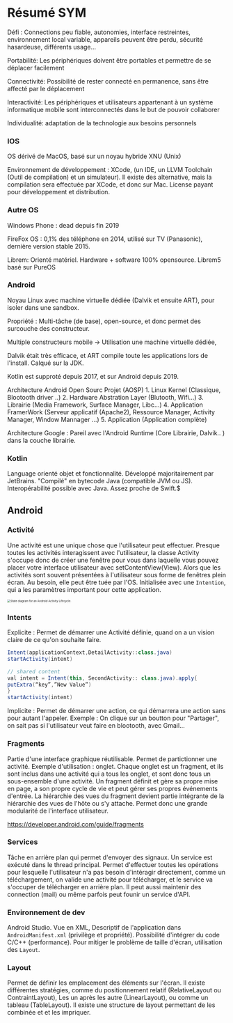 # Résumé SYM

Défi : Connections peu fiable, autonomies, interface restreintes, environnement local variable, appareils peuvent être perdu, sécurité hasardeuse, différents usage...

Portabilité: Les périphériques doivent être portables et permettre de se déplacer facilement

Connectivité: Possibilité de rester connecté en permanence, sans être affecté par le déplacement

Interactivité: Les périphériques et utilisateurs appartenant à un système informatique mobile sont interconnectés dans le but de pouvoir collaborer 

Individualité: adaptation de la technologie aux besoins personnels 

### IOS

OS dérivé de MacOS, basé sur un noyau hybride XNU (Unix)

Environnement de développement : XCode, (un IDE, un LLVM Toolchain (Outil de compilation) et un simulateur). Il existe des alternative, mais la compilation sera effectuée par XCode, et donc sur Mac. License payant pour développement et distribution.

### Autre OS

Windows Phone : dead depuis fin 2019

FireFox OS : 0,1% des téléphone en 2014, utilisé sur TV (Panasonic), dernière version stable 2015.

Librem: Orienté matériel. Hardware + software 100% opensource. Librem5 basé sur PureOS

### Android

Noyau Linux avec machine virtuelle dédiée (Dalvik et ensuite ART), pour isoler dans une sandbox.

Propriété : Multi-tâche (de base), open-source, et donc permet des surcouche des constructeur.

Multiple constructeurs mobile -> Utilisation une machine virtuelle dédiée,

Dalvik était très efficace, et ART compile toute les applications lors de l'install. Calqué sur la JDK.

Kotlin est supproté depuis 2017, et sur Android depuis 2019.

Architecture Android Open Sourc Projet (AOSP) 1. Linux Kernel (Classique, Blootooth driver ..) 2. Hardware Abstration Layer (Blutooth, Wifi...) 3. Librairie (Media Framework, Surface Manager, Libc...) 4. Application FramerWork (Serveur applicatif (Apache2), Ressource Manager, Activity Manager, Window Mannager ...) 5. Application (Application complète)

Architecture Google : Pareil avec l'Android Runtime (Core Librairie, Dalvik.. ) dans la couche librairie.

### Kotlin

Language orienté objet et fonctionnalité. Développé majoritairement par JetBrains. "Compilé" en bytecode Java (compatible JVM ou JS). Interopérabilité possible avec Java. Assez proche de Swift.$

## Android

### Activité

Une activité est une unique chose que l'utilisateur peut effectuer. Presque toutes les activités interagissent avec l'utilisateur, la classe Activity s'occupe donc de créer une fenêtre pour vous dans laquelle vous pouvez placer votre interface utilisateur avec setContentView(View). Alors que les activités sont souvent présentées à l'utilisateur sous forme de fenêtres plein écran. Au besoin, elle peut être tuée par l'OS. Initialisée avec une `Intention`, qui a les paramètres important pour cette application.

<img src="https://developer.android.com/images/activity_lifecycle.png" alt="State diagram for an Android Activity Lifecycle." style="zoom:45%;" />

### Intents

Explicite : Permet de démarrer une Activité définie, quand on a un vision claire de ce qu'on souhaite faire.

```java
Intent(applicationContext,DetailActivity::class.java)
startActivity(intent) 

// shared content
val intent = Intent(this, SecondActivity:: class.java).apply{
putExtra(“key”,”New Value”)
}
startActivity(intent)
```

Implicite : Permet de démarrer une action, ce qui démarrera une action sans pour autant l'appeler. Exemple : On clique sur un boutton pour "Partager", on sait pas si l'utilisateur veut faire en blootooth, avec Gmail...

### Fragments

Partie d'une interface graphique réutilisable. Permet de partictionner une activité. Exemple d'utilisation : onglet. Chaque onglet est un fragment, et ils sont inclus dans une activité qui a tous les onglet, et sont donc tous un sous-ensemble d'une activité. Un fragment définit et gère sa propre mise en page, a son propre cycle de vie et peut gérer ses propres événements d'entrée. La hiérarchie des vues du fragment devient partie intégrante de la hiérarchie des vues de l'hôte ou s'y attache. Permet donc une grande modularité de l'interface utilisateur.

https://developer.android.com/guide/fragments

### Services

Tâche en arrière plan qui permet d'envoyer des signaux. Un service est exécuté dans le thread principal. Permet d'effectuer toutes les opérations pour lesquelle l'utilisateur n'a pas besoin d'intéragir directement, comme un téléchargement, on valide une activité pour télécharger, et le service va s'occuper de télécharger en arrière plan. Il peut aussi maintenir des connection (mail) ou même parfois peut founir un service d'API.

### Environnement de dev

Android Studio. Vue en XML, Descriptif de l'application dans `AndroidManifest.xml` (privilège et propriété). Possibilité d'intégrer du code C/C++ (performance). Pour mitiger le problème de taille d'écran, utilisation des `Layout`. 

### Layout

Permet de définir les emplacement des éléments sur l'écran. Il existe différentes stratégies, comme du positionnement relatif (RelativeLayout ou ContraintLayout), Les un après les autre (LinearLayout), ou comme un tableau (TableLayout). Il existe une structure de layout permettant de les combinée et et les impriquer. 